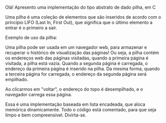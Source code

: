 Olá! Apresento uma implementação do tipo abstrato de dado pilha, em C

Uma pilha é uma coleção de elementos que são inseridos de acordo com o princípio LIFO (Last In, First Out), que significa que o último elemento a entrar é o primeiro a sair.

Exemplo de uso da pilha:

Uma pilha pode ser usada em um navegador web, para armazenar e recuperar o histórico de visualização das páginas! Ou seja, a pilha contém os endereços web das páginas visitadas, quando a primeira página é visitada, a pilha está vazia. Quando a segunda página é carregada, o endereço da primeira página é inserido na pilha. Da mesma forma, quando a terceira página for carregada, o endereço da segunda página será empilhado. 

Ao clicarmos em "voltar", o endereço do topo é desempilhado, e o navegador carrega essa página.

Essa é uma implementação baseada em lista encadeada, que aloca memórica dinamicamente. Todo o código está comentado, para que seja limpo e bem compreensível. Divirta-se.